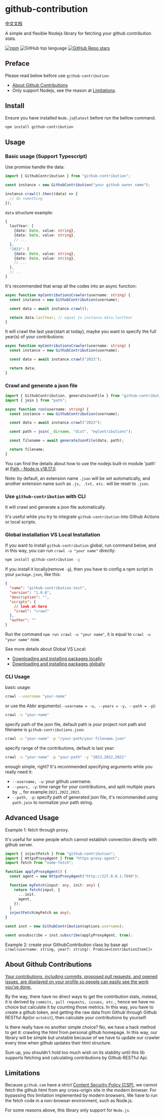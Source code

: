 # github-contribution

[中文文档](/README-ZH.md)

A simple and flexible Nodejs library for fetching your github contribution stats.

[![npm](https://img.shields.io/npm/v/github-contribution)](https://badge.fury.io/js/github-contribution) ![GitHub top language](https://img.shields.io/github/languages/top/neil-ji/github-contribution) [![GitHub Repo stars](https://img.shields.io/github/stars/neil-ji/github-contribution?label=Github%20stars)
](https://github.com/neil-ji/github-contribution)

## Preface

Please read below before use `github-contribution`:

- [About Github Contributions](#about-github-contributions)
- Only support Nodejs, see the reason at [Limitations](#limitations).

## Install

Ensure you have installed `Node.js@latest` before run the bellow command.

```bash
npm install github-contribution
```

## Usage

### Basic usage (Support Typescript)

Use promise handle the data:

```ts
import { GithubContribution } from "github-contribution";

const instance = new GithubContribution("your github owner name");

instance.crawl().then((data) => {
  // do something
});
```

`data` structure example:

```ts
{
  lastYear: [
    {date: Date, value: string},
    {date: Date, value: string},
    // ...
  ],
  "2023": [
    {date: Date, value: string},
    {date: Date, value: string},
    // ...
  ],
  // ...
}
```

It's recommended that wrap all the codes into an async function:

```ts
async function myContributionsCrawler(username: string) {
  const instance = new GithubContribution(username);

  const data = await instance.crawl();

  return data.lastYear; // equal to instance.data.lastYear
}
```

It will crawl the last year(start at today), maybe you want to specify the full year(s) of your contributions:

```ts
async function myContributionsCrawler(username: string) {
  const instance = new GithubContribution(username);

  const data = await instance.crawl("2023");

  return data;
}
```

### Crawl and generate a json file

```ts
import { GithubContribution, generateJsonFile } from "github-contribution";
import { join } from "path";

async function run(username: string) {
  const instance = new GithubContribution(username);

  const data = await instance.crawl("2023");

  const path = join(__dirname, "dist", "myContributions");

  const filename = await generateJsonFile(data, path);

  return filename;
}
```

You can find the details about how to use the nodejs built-in module 'path' at [Path - Node.js v18.17.0](https://nodejs.org/dist/latest-v18.x/docs/api/path.html).

Note: by default, an extension name `.json` will be set automatically, and another extension name such as `.js, .txt, etc.` will be reset to `.json`.

### Use `github-contribution` with CLI

It will crawl and generate a json file automatically.

It's useful while you try to integrate `github-contribution` into Github Actions or local scripts.

### Global installation VS Local Installation

If you want to install `github-contribution` global, run command below, and in this way, you can run `crawl -u "your name"` directly:

```bash
npm install github-contribution -g
```

If you install it locally(remove `-g`), then you have to config a npm script in your `package.json`, like this:

```json
{
  "name": "github-contribution-test",
  "version": "1.0.0",
  "description": "",
  "scripts": {
    // look at here
    "crawl": "crawl"
  },
  "author": ""
}
```

Run the command `npm run crawl -u "your name"`, it is equal to `crawl -u "your name"` now.

See more details about Global VS Local:

- [Downloading and installing packages locally](https://docs.npmjs.com/downloading-and-installing-packages-locally)
- [Downloading and installing packages globally](https://docs.npmjs.com/downloading-and-installing-packages-globally)

### CLI Usage

basic usage:

```bash
crawl --username "your-name"
```

or use the Abbr arguments(`--username = -u, --years = -y, --path = -p`):

```bash
crawl -u "your-name"
```

specify path of the json file, default path is your project root path and filename is `github-contributions.json`:

```bash
crawl -u "your-name" -p "/your-path/your-filename.json"
```

specify range of the contributions, default is last year:

```bash
crawl -u "your-name" -p "your-path" -y "2023,2022,2021"
```

enough simple, right? It's recommended specifying arguments while you really need it:

- `--username, -u`: your github username.
- `--years, -y`: time range for your contributions, and split multiple years by `,`, for example:`2021,2022,2023`.
- `--path, -p`: specify path of generated json file, it's recommended using `path.join` to normalize your path string.

## Advanced Usage

Example 1: fetch through proxy.

It's useful for some people which cannot establish connection directly with github server.

```ts
import { injectFetch } from "github-contribution";
import { HttpsProxyAgent } from "https-proxy-agent";
import fetch from "node-fetch";

function applyProxyAgent() {
  const agent = new HttpsProxyAgent("http://127.0.0.1:7890");

  function myFetch(input: any, init: any) {
    return fetch(input, {
      ...init,
      agent,
    });
  }
  injectFetch(myFetch as any);
}

const inst = new GithubContribution(options.username);

const unsubscribe = inst.subscribe(applyProxyAgent, true);
```

Example 2: create your GithubContribution class by base api `crawl(username: string, year?: string): Promise<ContributionItem[]>`

## About Github Contributions

[Your contributions, including commits, proposed pull requests, and opened issues, are displayed on your profile so people can easily see the work you've done.](https://docs.github.com/en/account-and-profile/setting-up-and-managing-your-github-profile/managing-contribution-settings-on-your-profile)

By the way, there have no direct ways to get the contribution stats, instead, it is derived by `commits, pull requests, issues, etc.`, hence we have no choice but calculate it by counting those metrics. In this way, you have to create a github token, and getting the raw data from Github through Github RESTful Api(or `octokit`), then calculate your contributions by yourself.

Is there really have no another simple choice? No, we have a hack method to get it: crawling the html from personal github homepage. In this way, our library will be simple but unstable because of we have to update our crawler every time when github updates their html structure.

Sum up, you shouldn't hold too much wish on its stability until this lib supports fetching and calculating contributions by Github RESTful Api.

## Limitations

Because `github.com` have a strict [Content Security Policy (CSP)](https://developer.mozilla.org/en-US/docs/web/http/csp), we cannot fetch the github html from any cross-origin site in the modern browser. For bypassing this limitation implemented by modern browsers, We have to run the fetch code in a non-browser environment, such as Node.js.

For some reasons above, this library only support for `Node.js`.
